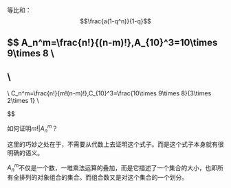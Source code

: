 等比和：
$$\frac{a(1-q^n)}{1-q}$$

$$
A_n^m=\frac{n!}{(n-m)!},A_{10}^3=10\times 9\times 8
\\
-
\\
- 
\\
C_n^m=\frac{n!}{m!(n-m)!},C_{10}^3=\frac{10\times 9\times 8}{3\times 2\times 1}
\\

$$

如何证明$m!|A_n^m$？

这里的巧妙之处在于，不需要从代数上去证明这个式子。而是这个式子本身就有很明确的语义。

$A_n^m$不仅是一个数，一堆乘法运算的叠加，而是它描述了一个集合的大小，也即所有全排列的对象组合的集合。而组合数又是对这个集合的一个划分。